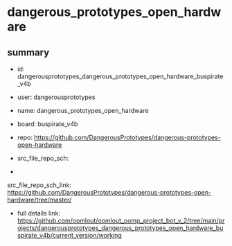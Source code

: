 # dangerous_prototypes_open_hardware
 
## summary 
* id: dangerousprototypes_dangerous_prototypes_open_hardware_buspirate_v4b
* user: dangerousprototypes
* name: dangerous_prototypes_open_hardware
* board: buspirate_v4b
* repo: https://github.com/DangerousPrototypes/dangerous-prototypes-open-hardware



* src_file_repo_sch: 
*
 src_file_repo_sch_link: https://github.com/DangerousPrototypes/dangerous-prototypes-open-hardware/tree/master/
* full details link: https://github.com/oomlout/oomlout_oomp_project_bot_v_2/tree/main/projects/dangerousprototypes_dangerous_prototypes_open_hardware_buspirate_v4b/current_version/working  






